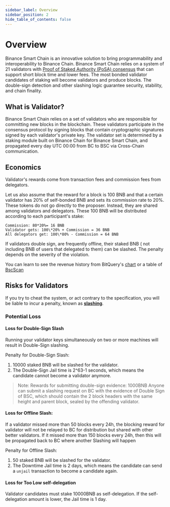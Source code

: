 ```yaml
---
sidebar_label: Overview
sidebar_position: 2
hide_table_of_contents: false
---
```

# Overview

Binance Smart Chain is an innovative solution to bring programmability and interoperability to Binance Chain. Binance Smart Chain relies on a system of 21 validators with [Proof of Staked Authority (PoSA) consensus](https://github.com/binance-chain/whitepaper/blob/master/WHITEPAPER.md#consensus-and-validator-quorum) that can support short block time and lower fees. The most bonded validator candidates of staking will become validators and produce blocks. The double-sign detection and other slashing logic guarantee security, stability, and chain finality.

## What is Validator?

Binance Smart Chain relies on a set of validators who are responsible for committing new blocks in the blockchain. These validators participate in the consensus protocol by signing blocks that contain cryptographic signatures signed by each validator's private key.  The validator set is determined by a staking module built on Binance Chain for Binance Smart Chain, and propagated every day UTC 00:00 from BC to BSC via Cross-Chain communication.


## Economics

Validator's rewards come from transaction fees and commission fees from delegators.

Let us also assume that the reward for a block is 100 BNB and that a certain validator has 20% of self-bonded BNB and sets its commission rate to 20%. These tokens do not go directly to the proposer. Instead, they are shared among validators and delegators.  These 100 BNB will be distributed according to each participant's stake:

```
Commission: 80*20%= 16 BNB
Validator gets: 100\*20% + Commission = 36 BNB
All delegators get: 100\*80% - Commission = 64 BNB
```

If validators double sign, are frequently offline, their staked BNB ( not including BNB of users that delegated to them) can be slashed. The penalty depends on the severity of the violation.

You can learn to see the revenue history from BitQuery's [chart](https://explorer.bitquery.io/bsc/miners) or a table of [BscScan](https://bscscan.com/validatorset)

## Risks for Validators

If you try to cheat the system, or act contrary to the specification, you will be liable to incur a penalty, known as **[slashing](bc-slashing.md)**.


### Potential Loss


#### Loss for Double-Sign Slash

Running your validator keys simultaneously on two or more machines will result in Double-Sign slashing.

Penalty for Double-Sign Slash:

1. 10000 staked BNB will be slashed for the validator.
2. The Double-Sign Jail time is 2^63-1 seconds, which means the candidate cannot become a validator anymore.

> Note: Rewards for submitting double-sign evidence: 1000BNB Anyone can submit a slashing request on BC with the evidence of Double Sign of BSC, which should contain the 2 block headers with the same height and parent block, sealed by the offending validator.


#### Loss for Offline Slash:


If a validator missed more than 50 blocks every 24h, the blocking reward for validator will not be relayed to BC for distribution but shared with other better validators. If it missed more than 150 blocks every 24h, then this will be propagated back to BC where another Slashing will happen

Penalty for Offline Slash:

1. 50 staked BNB will be slashed for the validator.
2. The Downtime Jail time is 2 days, which means the candidate can send a `unjail` transaction to become a candidate again.



#### Loss for Too Low self-delegation

Validator candidates must stake 10000BNB as self-delegation. If the self-delegation amount is lower, the Jail time is 1 day.

